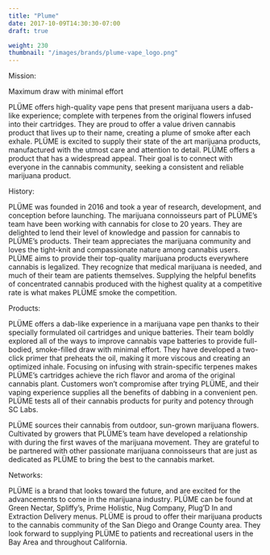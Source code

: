 ```yaml
---
title: "Plume"
date: 2017-10-09T14:30:30-07:00
draft: true

weight: 230
thumbnail: "/images/brands/plume-vape_logo.png"
---
```


Mission:

Maximum draw with minimal effort

PLÜME offers high-quality vape pens that present marijuana users a dab-like experience; complete with terpenes from the original flowers infused into their cartridges. They are proud to offer a value driven cannabis product that lives up to their name, creating a plume of smoke after each exhale. PLÜME is excited to supply their state of the art marijuana products, manufactured with the utmost care and attention to detail. PLÜME offers a product that has a widespread appeal. Their goal is to connect with everyone in the cannabis community, seeking a consistent and reliable marijuana product.

History:

PLÜME was founded in 2016 and took a year of research, development, and conception before launching. The marijuana connoisseurs part of PLÜME’s team have been working with cannabis for close to 20 years. They are delighted to lend their level of knowledge and passion for cannabis to PLÜME’s products. Their team appreciates the marijuana community and loves the tight-knit and compassionate nature among cannabis users. PLÜME aims to provide their top-quality marijuana products everywhere cannabis is legalized. They recognize that medical marijuana is needed, and much of their team are patients themselves. Supplying the helpful benefits of concentrated cannabis produced with the highest quality at a competitive rate is what makes PLÜME smoke the competition.

Products:

PLÜME offers a dab-like experience in a marijuana vape pen thanks to their specially formulated oil cartridges and unique batteries. Their team boldly explored all of the ways to improve cannabis vape batteries to provide full-bodied, smoke-filled draw with minimal effort. They have developed a two-click primer that preheats the oil, making it more viscous and creating an optimized inhale. Focusing on infusing with strain-specific terpenes makes PLÜME’s cartridges achieve the rich flavor and aroma of the original cannabis plant. Customers won’t compromise after trying PLÜME, and their vaping experience supplies all the benefits of dabbing in a convenient pen. PLÜME tests all of their cannabis products for purity and potency through SC Labs.

PLÜME sources their cannabis from outdoor, sun-grown marijuana flowers. Cultivated by growers that PLÜME’s team have developed a relationship with during the first waves of the marijuana movement. They are grateful to be partnered with other passionate marijuana connoisseurs that are just as dedicated as PLÜME to bring the best to the cannabis market.

Networks:

PLÜME is a brand that looks toward the future, and are excited for the advancements to come in the marijuana industry. PLÜME can be found at Green Nectar, Spliffy’s, Prime Holistic, Nug Company, Plug’D In and Extraction Delivery menus. PLÜME is proud to offer their marijuana products to the cannabis community of the San Diego and Orange County area. They look forward to supplying PLÜME to patients and recreational users in the Bay Area and throughout California.
